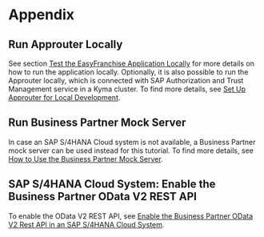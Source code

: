 # Appendix

## Run Approuter Locally

See section [Test the EasyFranchise Application Locally](/documentation/prepare/test-app-locally/README.md) for more details on how to run the application locally. Optionally, it is also possible to run the Approuter locally, which is connected with SAP Authorization and Trust Management service in a Kyma cluster. To find more details, see [Set Up Approuter for Local Development](/documentation/appendix/approuter-local/README.md).

## Run Business Partner Mock Server

In case an SAP S/4HANA Cloud system is not available, a Business Partner mock server can be used instead for this tutorial. To find more details, see [How to Use the Business Partner Mock Server](/documentation/appendix/business-partner-mock/README.md).

## SAP S/4HANA Cloud System: Enable the Business Partner OData V2 REST API

To enable the OData V2 REST API, see [Enable the Business Partner OData V2 Rest API in an SAP S/4HANA Cloud System](/documentation/appendix/enable-odata-of-s4hana/README.md).
